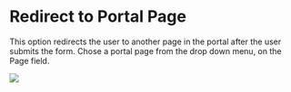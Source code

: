 # Redirect to Portal Page

This option redirects the user to another page in the portal after the user submits the form. Chose a portal page from the drop down menu, on the Page field.

![](http://static.dnnsharp.com/documentation/RedirToPortalPage.png)